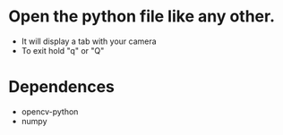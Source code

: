# Open the python file like any other.
- It will display a tab with your camera
- To exit hold "q" or "Q"
# Dependences
- opencv-python
- numpy
